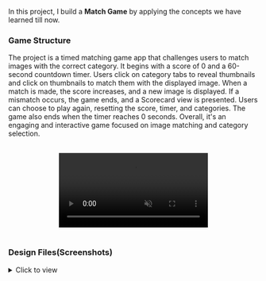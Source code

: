 In this project, I build a **Match Game** by applying the concepts we have learned till now.
### Game Structure

The project is a timed matching game app that challenges users to match images with the correct category. It begins with a score of 0 and a 60-second countdown timer. Users click on category tabs to reveal thumbnails and click on thumbnails to match them with the displayed image. When a match is made, the score increases, and a new image is displayed. If a mismatch occurs, the game ends, and a Scorecard view is presented. Users can choose to play again, resetting the score, timer, and categories. The game also ends when the timer reaches 0 seconds. Overall, it's an engaging and interactive game focused on image matching and category selection.



<br/>
<div style="text-align: center;">
  <video style="max-width:80%;box-shadow:0 2.8px 2.2px rgba(0, 0, 0, 0.12);outline:none;" loop="true" autoplay="autoplay" controls="controls" muted>
    <source src="https://assets.ccbp.in/frontend/content/react-js/match-game-output.mp4" type="video/mp4">
  </video>
</div>
<br/>

### Design Files(Screenshots)
<details>
<summary>Click to view</summary>

- ![Front Page](home page.png)
- ![Match Game](https://assets.ccbp.in/frontend/content/react-js/match-game-lg-output.png)
- ![Scorecard](https://assets.ccbp.in/frontend/content/react-js/match-game-score-card-lg-output.png)

</details>
